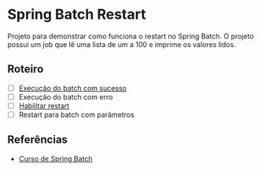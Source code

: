 # Spring Batch Restart

Projeto para demonstrar como funciona o restart no Spring Batch.
O projeto possui um job que lê uma lista de um a 100 e imprime os valores lidos.

## Roteiro

- [ ] [Execução do batch com sucesso](https://github.com/giuliana-bezerra/sb-restart/tree/v1.0)
- [ ] Execução do batch com erro
- [ ] [Habilitar restart](https://github.com/giuliana-bezerra/sb-restart/tree/v2.0)
- [ ] Restart para batch com parâmetros

## Referências

- [Curso de Spring Batch](https://www.udemy.com/course/curso-para-desenvolvimento-de-jobs-com-spring-batch/?referralCode=8743E206FA9240686B20)
